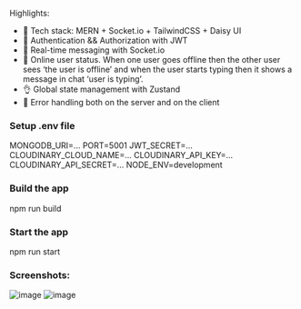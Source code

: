 Highlights:

- 🌟 Tech stack: MERN + Socket.io + TailwindCSS + Daisy UI
- 🎃 Authentication && Authorization with JWT
- 👾 Real-time messaging with Socket.io
- 🚀 Online user status. When one user goes offline then the other user sees ‘the user is offline’ and when the user starts typing then it shows a message in chat ‘user is typing’.
- 👌 Global state management with Zustand
- 🐞 Error handling both on the server and on the client

### Setup .env file

MONGODB_URI=...
PORT=5001
JWT_SECRET=...
CLOUDINARY_CLOUD_NAME=...
CLOUDINARY_API_KEY=...
CLOUDINARY_API_SECRET=...
NODE_ENV=development

### Build the app

npm run build

### Start the app

npm run start

### Screenshots:

![image](https://github.com/user-attachments/assets/752f5949-025f-4c77-856d-9cedccb6de0e)
![image](https://github.com/user-attachments/assets/723f156c-1873-4473-ab05-0d4ff953adc1)
